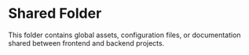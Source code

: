 # Shared Folder

This folder contains global assets, configuration files, or documentation shared between frontend and backend projects.
